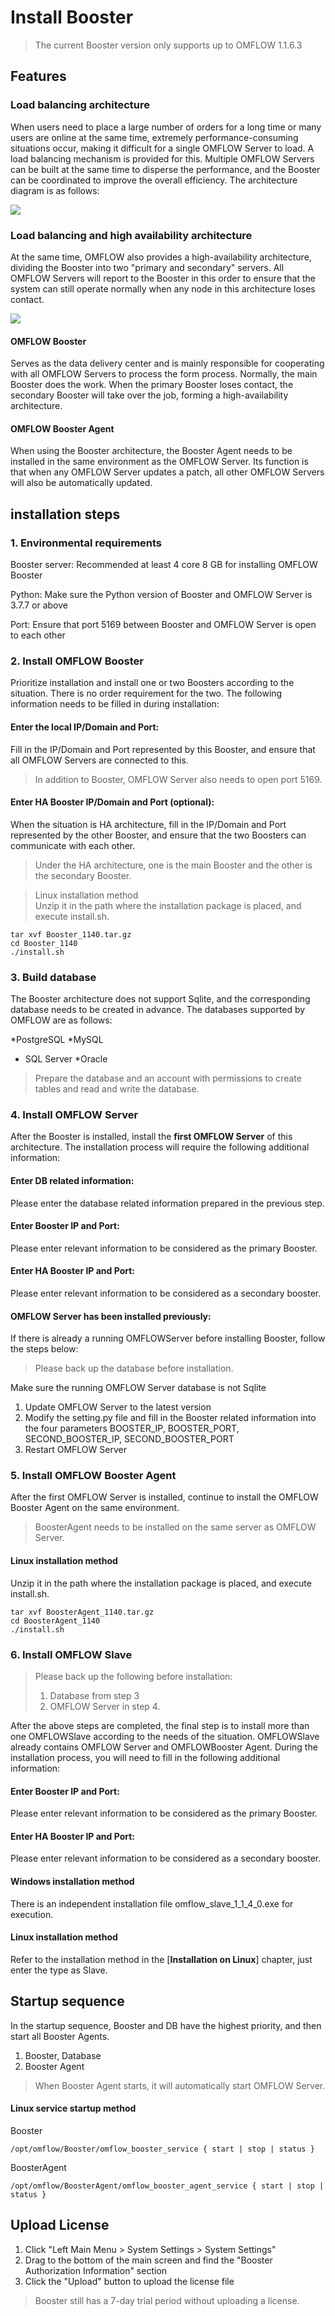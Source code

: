 
# Install Booster

> The current Booster version only supports up to OMFLOW 1.1.6.3

## Features

### Load balancing architecture

When users need to place a large number of orders for a long time or many users are online at the same time, extremely performance-consuming situations occur, making it difficult for a single OMFLOW Server to load. A load balancing mechanism is provided for this. Multiple OMFLOW Servers can be built at the same time to disperse the performance, and the Booster can be coordinated to improve the overall efficiency. The architecture diagram is as follows:

![](https://syscomgo.com/wp-content/uploads/2023/11/OMFLOW_3-3_1.png)

### Load balancing and high availability architecture

At the same time, OMFLOW also provides a high-availability architecture, dividing the Booster into two "primary and secondary" servers. All OMFLOW Servers will report to the Booster in this order to ensure that the system can still operate normally when any node in this architecture loses contact.

![](https://syscomgo.com/wp-content/uploads/2023/11/OMFLOW_3-3_2.png)

#### OMFLOW Booster

Serves as the data delivery center and is mainly responsible for cooperating with all OMFLOW Servers to process the form process. Normally, the main Booster does the work. When the primary Booster loses contact, the secondary Booster will take over the job, forming a high-availability architecture.

#### OMFLOW Booster Agent

When using the Booster architecture, the Booster Agent needs to be installed in the same environment as the OMFLOW Server. Its function is that when any OMFLOW Server updates a patch, all other OMFLOW Servers will also be automatically updated.

## installation steps

### 1. Environmental requirements

Booster server: Recommended at least 4 core 8 GB for installing OMFLOW Booster

Python: Make sure the Python version of Booster and OMFLOW Server is 3.7.7 or above

Port: Ensure that port 5169 between Booster and OMFLOW Server is open to each other

### 2. Install OMFLOW Booster

Prioritize installation and install one or two Boosters according to the situation. There is no order requirement for the two. The following information needs to be filled in during installation:

#### Enter the local IP/Domain and Port:

Fill in the IP/Domain and Port represented by this Booster, and ensure that all OMFLOW Servers are connected to this.

> In addition to Booster, OMFLOW Server also needs to open port 5169.

#### Enter HA Booster IP/Domain and Port (optional):

When the situation is HA architecture, fill in the IP/Domain and Port represented by the other Booster, and ensure that the two Boosters can communicate with each other.

> Under the HA architecture, one is the main Booster and the other is the secondary Booster.

> Linux installation method  
> Unzip it in the path where the installation package is placed, and execute install.sh.


```
tar xvf Booster_1140.tar.gz
cd Booster_1140
./install.sh
```

### 3. Build database

The Booster architecture does not support Sqlite, and the corresponding database needs to be created in advance. The databases supported by OMFLOW are as follows:

*PostgreSQL
*MySQL
* SQL Server
*Oracle

> Prepare the database and an account with permissions to create tables and read and write the database.



### 4. Install OMFLOW Server

After the Booster is installed, install the **first OMFLOW Server** of this architecture. The installation process will require the following additional information:

#### Enter DB related information:

Please enter the database related information prepared in the previous step.

#### Enter Booster IP and Port:

Please enter relevant information to be considered as the primary Booster.

#### Enter HA Booster IP and Port:

Please enter relevant information to be considered as a secondary booster.

#### OMFLOW Server has been installed previously:

If there is already a running OMFLOWServer before installing Booster, follow the steps below:

> Please back up the database before installation.

Make sure the running OMFLOW Server database is not Sqlite

1. Update OMFLOW Server to the latest version
2. Modify the setting.py file and fill in the Booster related information into the four parameters BOOSTER\_IP, BOOSTER\_PORT, SECOND\_BOOSTER\_IP, SECOND\_BOOSTER\_PORT
3. Restart OMFLOW Server

### 5. Install OMFLOW Booster Agent

After the first OMFLOW Server is installed, continue to install the OMFLOW Booster Agent on the same environment.

> BoosterAgent needs to be installed on the same server as OMFLOW Server.

#### Linux installation method  
Unzip it in the path where the installation package is placed, and execute install.sh.

```
tar xvf BoosterAgent_1140.tar.gz
cd BoosterAgent_1140
./install.sh
```

### 6. Install OMFLOW Slave

> Please back up the following before installation:  
>  
> 1. Database from step 3  
> 2. OMFLOW Server in step 4.

After the above steps are completed, the final step is to install more than one OMFLOWSlave according to the needs of the situation. OMFLOWSlave already contains OMFLOW Server and OMFLOWBooster Agent. During the installation process, you will need to fill in the following additional information:

#### Enter Booster IP and Port:

Please enter relevant information to be considered as the primary Booster.

#### Enter HA Booster IP and Port:

Please enter relevant information to be considered as a secondary booster.

#### Windows installation method  
There is an independent installation file omflow\_slave\_1\_1\_4\_0.exe for execution.

#### Linux installation method  
Refer to the installation method in the [**Installation on Linux**] chapter, just enter the type as Slave.

## Startup sequence

In the startup sequence, Booster and DB have the highest priority, and then start all Booster Agents.

1. Booster, Database
2. Booster Agent

> When Booster Agent starts, it will automatically start OMFLOW Server.

#### Linux service startup method

Booster
```
/opt/omflow/Booster/omflow_booster_service { start | stop | status }
```

BoosterAgent
```
/opt/omflow/BoosterAgent/omflow_booster_agent_service { start | stop | status }
```

## Upload License

1. Click "Left Main Menu > System Settings > System Settings"
2. Drag to the bottom of the main screen and find the "Booster Authorization Information" section
3. Click the "Upload" button to upload the license file

> Booster still has a 7-day trial period without uploading a license.